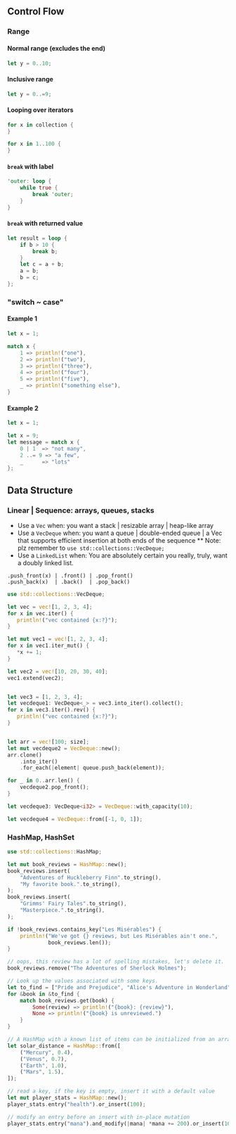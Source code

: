 ## Control Flow

### Range

#### Normal range (excludes the end)
``` rust
let y = 0..10;
```

#### Inclusive range
``` rust
let y = 0..=9;
```


#### Looping over iterators
```rust
for x in collection {
}	
```
```rust
for x in 1..100 {
}
```


#### `break` with label
```rust
'outer: loop {
    while true {
        break 'outer;
    }
}
```

#### `break` with returned value
```rust
let result = loop {
    if b > 10 {
        break b;
    }
    let c = a + b;
    a = b;
    b = c;
};
```

### "switch ~ case"

#### Example 1
```rust
let x = 1;

match x {
    1 => println!("one"),
    2 => println!("two"),
    3 => println!("three"),
    4 => println!("four"),
    5 => println!("five"),
    _ => println!("something else"),
}
```


#### Example 2
```rust
let x = 1;

let x = 9;
let message = match x {
    0 | 1  => "not many",
    2 ..= 9 => "a few",
    _      => "lots"
};
```

## Data Structure

### Linear | Sequence: arrays, queues, stacks
* Use a `Vec` when: you want a stack | resizable array | heap-like array
* Use a `VecDeque` when: you want a queue | double-ended queue |  a Vec that supports efficient insertion at both ends of the sequence
** Note: plz remember to `use std::collections::VecDeque;`
* Use a `LinkedList` when: You are absolutely certain you really, truly, want a doubly linked list.

```
.push_front(x) | .front() | .pop_front()
.push_back(x)  | .back()  | .pop_back()
```

```rust
use std::collections::VecDeque;

let vec = vec![1, 2, 3, 4];
for x in vec.iter() {
   println!("vec contained {x:?}");
}

let mut vec1 = vec![1, 2, 3, 4];
for x in vec1.iter_mut() {
   *x += 1;
}

let vec2 = vec![10, 20, 30, 40];
vec1.extend(vec2);


let vec3 = [1, 2, 3, 4];
let vecdeque1: VecDeque<_> = vec3.into_iter().collect();
for x in vec3.iter().rev() {
   println!("vec contained {x:?}");
}


let arr = vec![100; size];
let mut vecdeque2 = VecDeque::new();
arr.clone()
    .into_iter()
    .for_each(|element| queue.push_back(element));

for _ in 0..arr.len() {
    vecdeque2.pop_front();
}

let vecdeque3: VecDeque<i32> = VecDeque::with_capacity(10);

let vecdeque4 = VecDeque::from([-1, 0, 1]);

```

### HashMap, HashSet
```rust
use std::collections::HashMap;

let mut book_reviews = HashMap::new();
book_reviews.insert(
    "Adventures of Huckleberry Finn".to_string(),
    "My favorite book.".to_string(),
);
book_reviews.insert(
    "Grimms' Fairy Tales".to_string(),
    "Masterpiece.".to_string(),
);

if !book_reviews.contains_key("Les Misérables") {
    println!("We've got {} reviews, but Les Misérables ain't one.",
             book_reviews.len());
}

// oops, this review has a lot of spelling mistakes, let's delete it.
book_reviews.remove("The Adventures of Sherlock Holmes");

// Look up the values associated with some keys.
let to_find = ["Pride and Prejudice", "Alice's Adventure in Wonderland"];
for &book in &to_find {
    match book_reviews.get(book) {
        Some(review) => println!("{book}: {review}"),
        None => println!("{book} is unreviewed.")
    }
}

// A HashMap with a known list of items can be initialized from an array:
let solar_distance = HashMap::from([
    ("Mercury", 0.4),
    ("Venus", 0.7),
    ("Earth", 1.0),
    ("Mars", 1.5),
]);

// read a key, if the key is empty, insert it with a default value
let mut player_stats = HashMap::new();
player_stats.entry("health").or_insert(100);

// modify an entry before an insert with in-place mutation
player_stats.entry("mana").and_modify(|mana| *mana += 200).or_insert(100);

```
